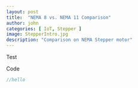 ```yaml
---
layout: post
title:  "NEMA 8 vs. NEMA 11 Comparison"
author: john
categories: [ IoT, Stepper ]
image: StepperIntro.jpg
description: "Comparison on NEMA Stepper motor"
---
```


Test

Code

```csharp
//hello
```
